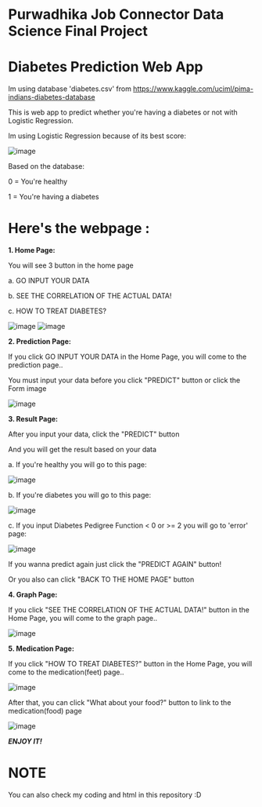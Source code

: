 # **Purwadhika Job Connector Data Science Final Project**

# Diabetes Prediction Web App

Im using database 'diabetes.csv' from https://www.kaggle.com/uciml/pima-indians-diabetes-database

This is web app to predict whether you're having a diabetes or not with Logistic Regression.

Im using Logistic Regression because of its best score:

![image](https://github.com/BillyGratia15/Final_Project_JCDS/blob/master/screenshots/scoremodel.png)


Based on the database:

0 = You're healthy 

1 = You're having a diabetes

# Here's the webpage :
**1. Home Page:**

You will see 3 button in the home page

a. GO INPUT YOUR DATA

b. SEE THE CORRELATION OF THE ACTUAL DATA!

c. HOW TO TREAT DIABETES?

![image](https://github.com/BillyGratia15/Final_Project_JCDS/blob/master/screenshots/home1.png)
![image](https://github.com/BillyGratia15/Final_Project_JCDS/blob/master/screenshots/home2.png)


**2. Prediction Page:**

If you click GO INPUT YOUR DATA in the Home Page, you will come to the prediction page..

You must input your data before you click "PREDICT" button or click the Form image

![image](https://github.com/BillyGratia15/Final_Project_JCDS/blob/master/screenshots/prediction.png)


**3. Result Page:**

After you input your data, click the "PREDICT" button

And you will get the result based on your data

a. If you're healthy you will go to this page:

![image](https://github.com/BillyGratia15/Final_Project_JCDS/blob/master/screenshots/healthy.png)

b. If you're diabetes you will go to this page:

![image](https://github.com/BillyGratia15/Final_Project_JCDS/blob/master/screenshots/positivediabetes.png)

c. If you input Diabetes Pedigree Function < 0 or >= 2 you will go to 'error' page:

![image](https://github.com/BillyGratia15/Final_Project_JCDS/blob/master/screenshots/error.png)

If you wanna predict again just click the "PREDICT AGAIN" button!

Or you also can click "BACK TO THE HOME PAGE" button


**4. Graph Page:**

If you click "SEE THE CORRELATION OF THE ACTUAL DATA!" button in the Home Page, you will come to the graph page..

![image](https://github.com/BillyGratia15/Final_Project_JCDS/blob/master/screenshots/graph.png)

**5. Medication Page:** 

If you click "HOW TO TREAT DIABETES?" button in the Home Page, you will come to the medication(feet) page..

![image](https://github.com/BillyGratia15/Final_Project_JCDS/blob/master/screenshots/medicationfeet.png)

After that, you can click "What about your food?" button to link to the medication(food) page

![image](https://github.com/BillyGratia15/Final_Project_JCDS/blob/master/screenshots/medicationfood.png)

***ENJOY IT!***

# NOTE
You can also check my coding and html in this repository :D





